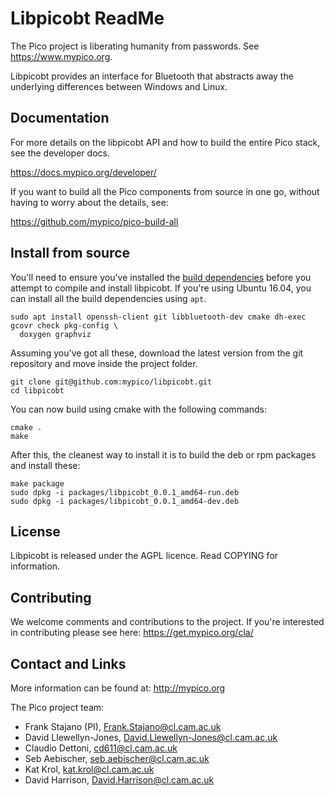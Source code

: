 # Libpicobt ReadMe

The Pico project is liberating humanity from passwords. See https://www.mypico.org.

Libpicobt provides an interface for Bluetooth that abstracts away the underlying
differences between Windows and Linux.

## Documentation

For more details on the libpicobt API and how to build the entire Pico stack, see the developer docs.

https://docs.mypico.org/developer/

If you want to build all the Pico components from source in one go, without having to worry about the details, see:

https://github.com/mypico/pico-build-all

## Install from source

You'll need to ensure you've installed the [build dependencies](https://docs.mypico.org/developer/libpicobt/#deps) before you attempt to compile and install libpicobt. If you're using Ubuntu 16.04, you can install all the build dependencies using `apt`.

```
sudo apt install openssh-client git libbluetooth-dev cmake dh-exec gcovr check pkg-config \
  doxygen graphviz
```

Assuming you've got all these, download the latest version from the git repository and move inside the project folder.

```
git clone git@github.com:mypico/libpicobt.git
cd libpicobt
```

You can now build using cmake with the following commands:

```
cmake .
make
```

After this, the cleanest way to install it is to build the deb or rpm packages and install these:

```
make package
sudo dpkg -i packages/libpicobt_0.0.1_amd64-run.deb
sudo dpkg -i packages/libpicobt_0.0.1_amd64-dev.deb
```

## License

Libpicobt is released under the AGPL licence. Read COPYING for information.

## Contributing

We welcome comments and contributions to the project. If you're interested in contributing please see here: https://get.mypico.org/cla/

## Contact and Links

More information can be found at: http://mypico.org

The Pico project team:
 * Frank Stajano (PI), Frank.Stajano@cl.cam.ac.uk
 * David Llewellyn-Jones, David.Llewellyn-Jones@cl.cam.ac.uk
 * Claudio Dettoni, cd611@cl.cam.ac.uk
 * Seb Aebischer, seb.aebischer@cl.cam.ac.uk
 * Kat Krol, kat.krol@cl.cam.ac.uk
 * David Harrison, David.Harrison@cl.cam.ac.uk

